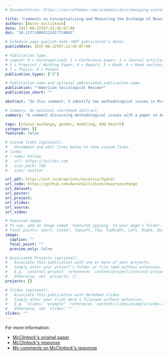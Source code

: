 ```yaml
---
# Documentation: https://sourcethemes.com/academic/docs/managing-content/

title: "Comments on Conceptualizing and Measuring the Exchange of Beauty and Status"
authors: [Aaron Gullickson]
date: 2017-08-22T07:22:45-07:00
doi: "10.1177/0003122417724001"

# Schedule page publish date (NOT publication's date).
publishDate: 2017-08-22T07:22:45-07:00

# Publication type.
# Legend: 0 = Uncategorized; 1 = Conference paper; 2 = Journal article;
# 3 = Preprint / Working Paper; 4 = Report; 5 = Book; 6 = Book section;
# 7 = Thesis; 8 = Patent
publication_types: ["2"]

# Publication name and optional abbreviated publication name.
publication: "*American Sociological Review*"
publication_short: ""

abstract: "In this comment, I identify two methodological issues in McClintock’s (2014) article on beauty exchange. First, McClintock’s difference models, which find no evidence of exchange, are poor measures of exchange that fail to account for important confounders and rely on an overly narrow conceptualization of exchange. Second, McClintock codes her log-linear models to find a difference in the effect of men’s and women’s beauty in exchange rather than the total effect of women’s beauty, which is both statistically significant and substantively large."

# Summary. An optional shortened abstract.
summary: "A comment discussing methodological issues with a paper on beauty-status exchange"

tags: [status exchange, gender, modeling, Add Health]
categories: []
featured: false

# Custom links (optional).
#   Uncomment and edit lines below to show custom links.
# links:
# - name: Follow
#   url: https://twitter.com
#   icon_pack: fab
#   icon: twitter

url_pdf: https://osf.io/preprints/socarxiv/5ydxd/
url_code: https://github.com/AaronGullickson/beautyexchange
url_dataset:
url_poster:
url_project:
url_slides:
url_source:
url_video:

# Featured image
# To use, add an image named `featured.jpg/png` to your page's folder. 
# Focal points: Smart, Center, TopLeft, Top, TopRight, Left, Right, BottomLeft, Bottom, BottomRight.
image:
  caption: ""
  focal_point: ""
  preview_only: false

# Associated Projects (optional).
#   Associate this publication with one or more of your projects.
#   Simply enter your project's folder or file name without extension.
#   E.g. `internal-project` references `content/project/internal-project/index.md`.
#   Otherwise, set `projects: []`.
projects: []

# Slides (optional).
#   Associate this publication with Markdown slides.
#   Simply enter your slide deck's filename without extension.
#   E.g. `slides: "example"` references `content/slides/example/index.md`.
#   Otherwise, set `slides: ""`.
slides: ""
---
```


For more information:

* [McClintock's original paper](https://doi.org/10.1177/0003122414536391)
* [McClintock's response](https://doi.org/10.1177/0003122417725175)
* [My comments on McClintock's response](/post/mcclintock_response/) 
